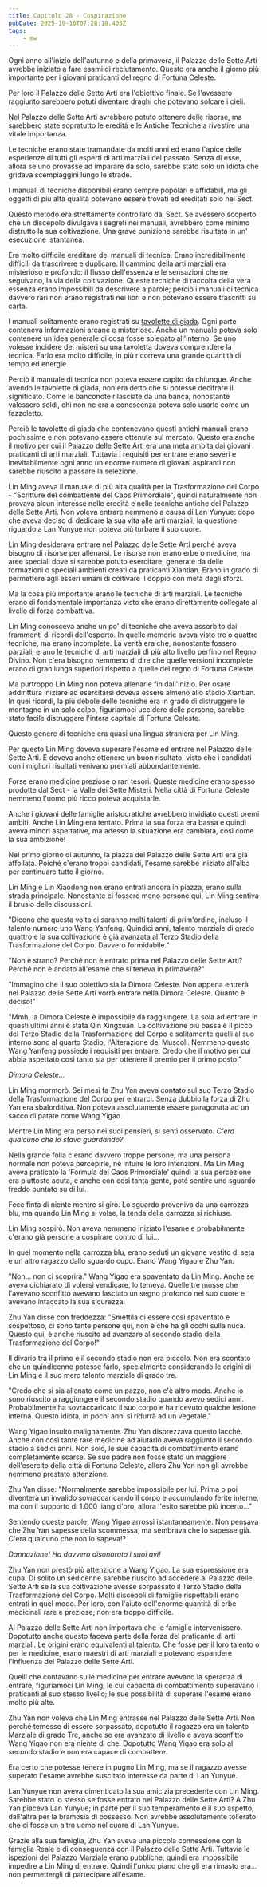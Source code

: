 ```yaml
---
title: Capitolo 28 - Cospirazione
pubDate: 2025-10-16T07:28:18.403Z
tags:
    - mw
---
```



Ogni anno all'inizio dell'autunno e della primavera, il Palazzo delle Sette Arti avrebbe iniziato a fare esami di reclutamento. Questo era anche il giorno più importante per i giovani praticanti del regno di Fortuna Celeste.


Per loro il Palazzo delle Sette Arti era l'obiettivo finale. Se l'avessero raggiunto sarebbero potuti diventare draghi che potevano solcare i cieli.


Nel Palazzo delle Sette Arti avrebbero potuto ottenere delle risorse, ma sarebbero state sopratutto le eredità e le Antiche Tecniche a rivestire una vitale importanza.


Le tecniche erano state tramandate da molti anni ed erano l'apice delle esperienze di tutti gli esperti di arti marziali del passato. Senza di esse, allora se uno provasse ad imparare da solo, sarebbe stato solo un idiota che gridava scempiaggini lungo le strade.


I manuali di tecniche disponibili erano sempre popolari e affidabili, ma gli oggetti di più alta qualità potevano essere trovati ed ereditati solo nei Sect.


Questo metodo era strettamente controllato dai Sect. Se avessero scoperto che un discepolo divulgava i segreti nei manuali, avrebbero come minimo distrutto la sua coltivazione. Una grave punizione sarebbe risultata in un' esecuzione istantanea.


Era molto difficile ereditare dei manuali di tecnica. Erano incredibilmente difficili da trascrivere e duplicare.
Il cammino della arti marziali era misterioso e profondo: il flusso dell'essenza e le sensazioni che ne seguivano, la via della coltivazione. Queste tecniche di raccolta della vera essenza erano impossibili da descrivere a parole; perciò i manuali di tecnica davvero rari non erano registrati nei libri e non potevano essere trascritti su carta.


I manuali solitamente erano registrati su <a href="http://image.baidu.com/search/wisepadsearch?tn=wisepadsearch&ie=utf8&fmpage=index&pos=top&active=1&word=%E7%8E%89%E7%AE%80#!search">tavolette di giada</a>. Ogni parte conteneva informazioni arcane e misteriose. Anche un manuale poteva solo contenere un'idea generale di cosa fosse spiegato all'interno. Se uno volesse incidere dei misteri su una tavoletta doveva comprendere la tecnica. Farlo era molto difficile, in più ricorreva una grande quantità di tempo ed energie.


Perciò il manuale di tecnica non poteva essere capito da chiunque. Anche avendo le tavolette di giada, non era detto che si potesse decifrare il significato. Come le banconote rilasciate da una banca, nonostante valessero soldi, chi non ne era a conoscenza poteva solo usarle come un fazzoletto.


Perciò le tavolette di giada che contenevano questi antichi manuali erano pochissime e non potevano essere ottenute sul mercato. Questo era anche il motivo per cui il Palazzo delle Sette Arti era una meta ambita dai giovani praticanti di arti marziali.
Tuttavia i requisiti per entrare erano severi e inevitabilmente ogni anno un enorme numero di giovani aspiranti non sarebbe riuscito a passare la selezione.


Lin Ming aveva il manuale di più alta qualità per la Trasformazione del Corpo - "Scritture del combattente del Caos Primordiale", quindi naturalmente non provava alcun interesse nelle eredità e nelle tecniche antiche del Palazzo delle Sette Arti. Non voleva entrare nemmeno a causa di Lan Yunyue: dopo che aveva deciso di dedicare la sua vita alle arti marziali, la questione riguardo a Lan Yunyue non poteva più turbare il suo cuore.


Lin Ming desiderava entrare nel Palazzo delle Sette Arti perché aveva bisogno di risorse per allenarsi. Le risorse non erano erbe o medicine, ma aree speciali dove si sarebbe potuto esercitare, generate da delle formazioni o speciali ambienti creati da praticanti Xiantian. Erano in grado di permettere agli esseri umani di coltivare il doppio con metà degli sforzi.


Ma la cosa più importante erano le tecniche di arti marziali. Le tecniche erano di fondamentale importanza visto che erano direttamente collegate al livello di forza combattiva.


Lin Ming conosceva anche un po' di tecniche che aveva assorbito dai frammenti di ricordi dell'esperto. In quelle memorie aveva visto tre o quattro tecniche, ma erano incomplete. La verità era che, nonostante fossero parziali, erano le tecniche di arti marziali di più alto livello perfino nel Regno Divino. Non c'era bisogno nemmeno di dire che quelle versioni incomplete erano di gran lunga superiori rispetto a quelle del regno di Fortuna Celeste.


Ma purtroppo Lin Ming non poteva allenarle fin dall'inizio. Per osare addirittura iniziare ad esercitarsi doveva essere almeno allo stadio Xiantian. In quei ricordi, la più debole delle tecniche era in grado di distruggere le montagne in un solo colpo, figuriamoci uccidere delle persone, sarebbe stato facile distruggere l'intera capitale di Fortuna Celeste.


Questo genere di tecniche era quasi una lingua straniera per Lin Ming.


Per questo Lin Ming doveva superare l'esame ed entrare nel Palazzo delle Sette Arti.
E doveva anche ottenere un buon risultato, visto che i candidati con i migliori risultati venivano premiati abbondantemente.


Forse erano medicine preziose o rari tesori. Queste medicine erano spesso prodotte dal Sect - la Valle dei Sette Misteri. Nella città di Fortuna Celeste nemmeno l'uomo più ricco poteva acquistarle.


Anche i giovani delle famiglie aristocratiche avrebbero invidiato questi premi ambiti. Anche Lin Ming era tentato. Prima la sua forza era bassa e quindi aveva minori aspettative, ma adesso la situazione era cambiata, così come la sua ambizione!


Nel primo giorno di autunno, la piazza del Palazzo delle Sette Arti era già affollata. Poiché c'erano troppi candidati, l'esame sarebbe iniziato all'alba per continuare tutto il giorno.


Lin Ming e Lin Xiaodong non erano entrati ancora in piazza, erano sulla strada principale.
Nonostante ci fossero meno persone qui, Lin Ming sentiva il brusio delle discussioni.


"Dicono che questa volta ci saranno molti talenti di prim'ordine, incluso il talento numero uno Wang Yanfeng. Quindici anni, talento marziale di grado quattro e la sua coltivazione è già avanzata al Terzo Stadio della Trasformazione del Corpo. Davvero formidabile."


"Non è strano? Perché non è entrato prima nel Palazzo delle Sette Arti? Perché non è andato all'esame che si teneva in primavera?"


"Immagino che il suo obiettivo sia la Dimora Celeste. Non appena entrerà nel Palazzo delle Sette Arti vorrà entrare nella Dimora Celeste. Quanto è deciso!"


"Mmh, la Dimora Celeste è impossibile da raggiungere. La sola ad entrare in questi ultimi anni è stata Qin Xingxuan. La coltivazione più bassa è il picco del Terzo Stadio della Trasformazione del Corpo e solitamente quelli al suo interno sono al quarto Stadio, l'Alterazione dei Muscoli. Nemmeno questo Wang Yanfeng possiede i requisiti per entrare. Credo che il motivo per cui abbia aspettato così tanto sia per ottenere il premio per il primo posto."


<em>Dimora Celeste...</em>


Lin Ming mormorò. Sei mesi fa Zhu Yan aveva contato sul suo Terzo Stadio della Trasformazione del Corpo per entrarci. Senza dubbio la forza di Zhu Yan era sbalorditiva. Non poteva assolutamente essere paragonata ad un sacco di patate come Wang Yigao.


Mentre Lin Ming era perso nei suoi pensieri, si sentì osservato. <em>C'era qualcuno che lo stava guardando?</em>


Nella grande folla c'erano davvero troppe persone, ma una persona normale non poteva percepirle, né intuire le loro intenzioni. Ma Lin Ming aveva praticato la 'Formula del Caos Primordiale' quindi la sua percezione era piuttosto acuta, e anche con così tanta gente, poté sentire uno sguardo freddo puntato su di lui.


Fece finta di niente mentre si girò. Lo sguardo proveniva da una carrozza blu, ma quando Lin Ming si volse, la tenda della carrozza si richiuse.


Lin Ming sospirò. Non aveva nemmeno iniziato l'esame e probabilmente c'erano già persone a cospirare contro di lui...


In quel momento nella carrozza blu, erano seduti un giovane vestito di seta e un altro ragazzo dallo sguardo cupo. Erano Wang Yigao e Zhu Yan.


"Non... non ci scoprirà." Wang Yigao era spaventato da Lin Ming. Anche se aveva dichiarato di volersi vendicare, lo temeva. Quelle tre mosse che l'avevano sconfitto avevano lasciato un segno profondo nel suo cuore e avevano intaccato la sua sicurezza.


Zhu Yan disse con freddezza: "Smettila di essere così spaventato e sospettoso, ci sono tante persone qui, non è che ha gli occhi sulla nuca. Questo qui, è anche riuscito ad avanzare al secondo stadio della Trasformazione del Corpo!"


Il divario tra il primo e il secondo stadio non era piccolo. Non era scontato che un quindicenne potesse farlo, specialmente considerando le origini di Lin Ming e il suo mero talento marziale di grado tre.


"Credo che si sia allenato come un pazzo, non c'è altro modo. Anche io sono riuscito a raggiungere il secondo stadio quando avevo sedici anni. Probabilmente ha sovraccaricato il suo corpo e ha ricevuto qualche lesione interna. Questo idiota, in pochi anni si ridurrà ad un vegetale."


Wang Yigao insultò malignamente.
Zhu Yan disprezzava questo lacchè. Anche con così tante rare medicine ad aiutarlo aveva raggiunto il secondo stadio a sedici anni. Non solo, le sue capacità di combattimento erano completamente scarse. Se suo padre non fosse stato un maggiore dell'esercito della città di Fortuna Celeste, allora Zhu Yan non gli avrebbe nemmeno prestato attenzione.


Zhu Yan disse: "Normalmente sarebbe impossibile per lui.
Prima o poi diventerà un invalido sovraccaricando il corpo e accumulando ferite interne, ma con il supporto di 1.000 liang d'oro, allora l'esito sarebbe più incerto..."


Sentendo queste parole, Wang Yigao arrossì istantaneamente. Non pensava che Zhu Yan sapesse della scommessa, ma sembrava che lo sapesse già. C'era qualcuno che non lo sapeva!?


<em>Dannazione! Ha davvero disonorato i suoi avi!</em>


Zhu Yan non prestò più attenzione a Wang Yigao. La sua espressione era cupa. Di solito un sedicenne sarebbe riuscito ad accedere al Palazzo delle Sette Arti se la sua coltivazione avesse sorpassato il Terzo Stadio della Trasformazione del Corpo. Molti discepoli di famiglie rispettabili erano entrati in quel modo. Per loro, con l'aiuto dell'enorme quantità di erbe medicinali rare e preziose, non era troppo difficile.


Al Palazzo delle Sette Arti non importava che le famiglie intervenissero. Dopotutto anche questo faceva parte della forza del praticante di arti marziali. Le origini erano equivalenti al talento.
Che fosse per il loro talento o per le medicine, erano maestri di arti marziali e potevano espandere l'influenza del Palazzo delle Sette Arti.


Quelli che contavano sulle medicine per entrare avevano la speranza di entrare, figuriamoci Lin Ming, le cui capacità di combattimento superavano i praticanti al suo stesso livello; le sue possibilità di superare l'esame erano molto più alte.


Zhu Yan non voleva che Lin Ming entrasse nel Palazzo delle Sette Arti. Non perché temesse di essere sorpassato, dopotutto il ragazzo era un talento Marziale di grado Tre, anche se era avanzato di livello e aveva sconfitto Wang Yigao non era niente di che. Dopotutto Wang Yigao era solo al secondo stadio e non era capace di combattere.


Era certo che potesse tenere in pugno Lin Ming, ma se il ragazzo avesse superato l'esame avrebbe suscitato interesse da parte di Lan Yunyue.


Lan Yunyue non aveva dimenticato la sua amicizia precedente con Lin Ming. Sarebbe stato lo stesso se fosse entrato nel Palazzo delle Sette Arti? A Zhu Yan piaceva Lan Yunyue; in parte per il suo temperamento e il suo aspetto, dall'altra per la bramosia di possesso. Non avrebbe assolutamente tollerato che ci fosse un altro uomo nel cuore di Lan Yunyue.


Grazie alla sua famiglia, Zhu Yan aveva una piccola connessione con la famiglia Reale e di conseguenza con il Palazzo delle Sette Arti. Tuttavia le ispezioni del Palazzo Marziale erano pubbliche, quindi era impossibile impedire a Lin Ming di entrare. Quindi l'unico piano che gli era rimasto era... non permettergli di partecipare all'esame.
                                


                                



